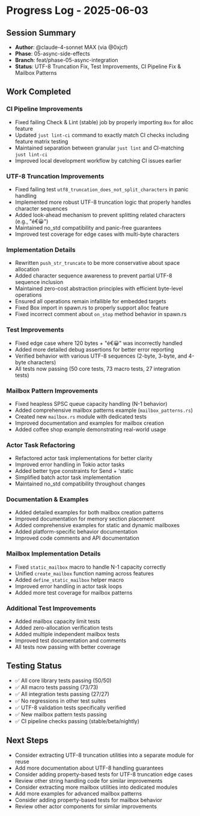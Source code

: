 # Progress Log - 2025-06-03

## Session Summary
* **Author**: @claude-4-sonnet MAX (via @0xjcf)
* **Phase**: 05-async-side-effects
* **Branch**: feat/phase-05-async-integration
* **Status**: UTF-8 Truncation Fix, Test Improvements, CI Pipeline Fix & Mailbox Patterns

## Work Completed

### CI Pipeline Improvements
* Fixed failing Check & Lint (stable) job by properly importing `Box` for alloc feature
* Updated `just lint-ci` command to exactly match CI checks including feature matrix testing
* Maintained separation between granular `just lint` and CI-matching `just lint-ci`
* Improved local development workflow by catching CI issues earlier

### UTF-8 Truncation Improvements
* Fixed failing test `utf8_truncation_does_not_split_characters` in panic handling
* Implemented more robust UTF-8 truncation logic that properly handles character sequences
* Added look-ahead mechanism to prevent splitting related characters (e.g., "é€😀")
* Maintained no_std compatibility and panic-free guarantees
* Improved test coverage for edge cases with multi-byte characters

### Implementation Details
* Rewritten `push_str_truncate` to be more conservative about space allocation
* Added character sequence awareness to prevent partial UTF-8 sequence inclusion
* Maintained zero-cost abstraction principles with efficient byte-level operations
* Ensured all operations remain infallible for embedded targets
* Fixed Box import in spawn.rs to properly support alloc feature
* Fixed incorrect comment about `on_stop` method behavior in spawn.rs

### Test Improvements
* Fixed edge case where 120 bytes + "é€😀" was incorrectly handled
* Added more detailed debug assertions for better error reporting
* Verified behavior with various UTF-8 sequences (2-byte, 3-byte, and 4-byte characters)
* All tests now passing (50 core tests, 73 macro tests, 27 integration tests)

### Mailbox Pattern Improvements
* Fixed heapless SPSC queue capacity handling (N-1 behavior)
* Added comprehensive mailbox patterns example (`mailbox_patterns.rs`)
* Created new `mailbox.rs` module with dedicated tests
* Improved documentation and examples for mailbox creation
* Added coffee shop example demonstrating real-world usage

### Actor Task Refactoring
* Refactored actor task implementations for better clarity
* Improved error handling in Tokio actor tasks
* Added better type constraints for Send + 'static
* Simplified batch actor task implementation
* Maintained no_std compatibility throughout changes

### Documentation & Examples
* Added detailed examples for both mailbox creation patterns
* Improved documentation for memory section placement
* Added comprehensive examples for static and dynamic mailboxes
* Added platform-specific behavior documentation
* Improved code comments and API documentation

### Mailbox Implementation Details
* Fixed `static_mailbox` macro to handle N-1 capacity correctly
* Unified `create_mailbox` function naming across features
* Added `define_static_mailbox` helper macro
* Improved error handling in actor task loops
* Added more test coverage for mailbox patterns

### Additional Test Improvements
* Added mailbox capacity limit tests
* Added zero-allocation verification tests
* Added multiple independent mailbox tests
* Improved test documentation and comments
* All tests now passing with better coverage

## Testing Status
* ✅ All core library tests passing (50/50)
* ✅ All macro tests passing (73/73)
* ✅ All integration tests passing (27/27)
* ✅ No regressions in other test suites
* ✅ UTF-8 validation tests specifically verified
* ✅ New mailbox pattern tests passing
* ✅ CI pipeline checks passing (stable/beta/nightly)

## Next Steps
* Consider extracting UTF-8 truncation utilities into a separate module for reuse
* Add more documentation about UTF-8 handling guarantees
* Consider adding property-based tests for UTF-8 truncation edge cases
* Review other string handling code for similar improvements
* Consider extracting more mailbox utilities into dedicated modules
* Add more examples for advanced mailbox patterns
* Consider adding property-based tests for mailbox behavior
* Review other actor components for similar improvements 